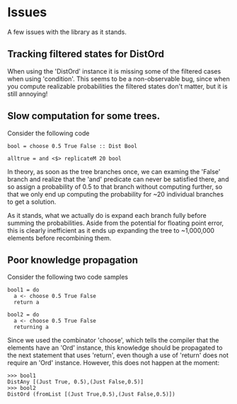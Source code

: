 # Issues

A few issues with the library as it stands.

## Tracking filtered states for DistOrd

When using the 'DistOrd' instance it is missing some of the filtered cases
when using 'condition'. This seems to be a non-observable bug, since when
you compute realizable probabilities the filtered states don't matter, but it
is still annoying!

## Slow computation for some trees.

Consider the following code

    bool = choose 0.5 True False :: Dist Bool

    alltrue = and <$> replicateM 20 bool

In theory, as soon as the tree branches once, we can examing the 'False' branch
and realize that the 'and' predicate can never be satisfied there, and so assign
a probability of 0.5 to that branch without computing further, so that we only
end up computing the probability for ~20 individual branches to get a solution.

As it stands, what we actually do is expand each branch fully before summing the
probabilities. Aside from the potential for floating point error, this is clearly
inefficient as it ends up expanding the tree to ~1,000,000 elements before recombining
them.

## Poor knowledge propagation

Consider the following two code samples

    bool1 = do
      a <- choose 0.5 True False
      return a

    bool2 = do
      a <- choose 0.5 True False
      returning a

Since we used the combinator 'choose', which tells the compiler that the elements
have an 'Ord' instance, this knowledge should be propagated to the next statement
that uses 'return', even though a use of 'return' does not require an 'Ord' instance.
However, this does not happen at the moment:

    >>> bool1
    DistAny [(Just True, 0.5),(Just False,0.5)]
    >>> bool2
    DistOrd (fromList [(Just True,0.5),(Just False,0.5)])



